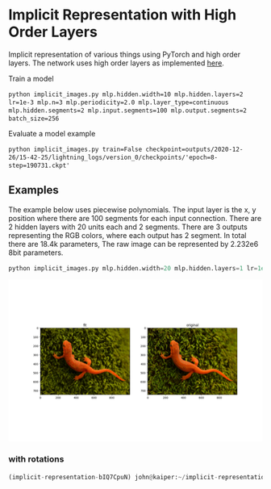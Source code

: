# Implicit Representation with High Order Layers
Implicit representation of various things using PyTorch and high order layers.  The network uses high order layers as implemented [here](https://github.com/jloveric/high-order-layers-torch).

Train a model
```
python implicit_images.py mlp.hidden.width=10 mlp.hidden.layers=2 lr=1e-3 mlp.n=3 mlp.periodicity=2.0 mlp.layer_type=continuous mlp.hidden.segments=2 mlp.input.segments=100 mlp.output.segments=2 batch_size=256

```

Evaluate a model example
```
python implicit_images.py train=False checkpoint=outputs/2020-12-26/15-42-25/lightning_logs/version_0/checkpoints/'epoch=8-step=190731.ckpt'
```
## Examples
The example below uses piecewise polynomials.  The input layer is the x, y position where there are 100 segments
for each input connection.  There are 2 hidden layers with 20 units each and 2 segments.  There are 3 outputs representing the RGB colors, where each output has 2 segment.  In total there are 18.4k parameters,
The raw image can be represented by 2.232e6 8bit parameters.
```python
python implicit_images.py mlp.hidden.width=20 mlp.hidden.layers=1 lr=1e-3 mlp.n=3 mlp.periodicity=2.0 mlp.layer_type=continuous mlp.hidden.segments=2 mlp.input.segments=100 mlp.output.segments=2 batch_size=256 rotations=2
```

![Simple network](results/100x20x1hidden.png)

### with rotations
```python
(implicit-representation-bIQ7CpuN) john@kaiper:~/implicit-representation$ python implicit_images.py -m mlp.hidden.width=20 mlp.hidden.layers=1,2,3 lr=1e-3 mlp.n=3 mlp.periodicity=2.0 mlp.layer_type=continuous mlp.hidden.segments=2 mlp.input.segments=100 mlp.output.segments=2 batch_size=256 mlp.input.width=4 rotations=2
```